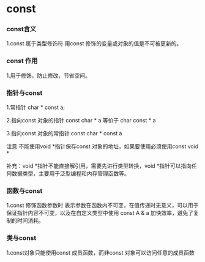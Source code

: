 # const
### const含义
1.const 属于类型修饰符 用const 修饰的变量或对象的值是不可被更新的。
### const 作用
1.用于修饰，防止修改，节省空间。
### 指针与const
1.常指针 char * const a;

2.指向const 对象的指针 const char * a 等价于 char const * a

3.指向const 对象的常指针 const char * const a

注意 不能使用void *指针保存const 对象的地址，如果要使用必须使用const void *

补充：void *指针不能直接解引用，需要先进行类型转换，void *指针可以指向任何数据类型，主要用于泛型编程和内存管理函数等。
### 函数与const
1.const 修饰函数参数时 表示参数在函数内不可变，在值传递时无意义，可以用于保证指针内容不可变，以及在自定义类型中使用 const A & a 加快效率，避免了复制的时间消耗。
### 类与const
1.const对象只能使用const 成员函数，而非const 对象可以访问任意的成员函数 